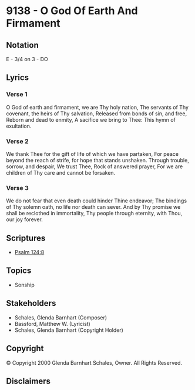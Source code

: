 # 9138 - O God Of Earth And Firmament

## Notation

E - 3/4 on 3 - DO

## Lyrics

### Verse 1

O God of earth and firmament, we are Thy holy nation, The servants of Thy covenant, the heirs of Thy salvation, Released from bonds of sin, and free, Reborn and dead to enmity, A sacifice we bring to Thee: This hymn of exultation.

### Verse 2

We thank Thee for the gift of life of which we have partaken, For peace beyond the reach of strife, for hope that stands unshaken. Through trouble, sorrow, and despair, We trust Thee, Rock of answered prayer, For we are children of Thy care and cannot be forsaken.

### Verse 3

We do not fear that even death could hinder Thine endeavor; The bindings of Thy solemn oath, no life nor death can sever. And by Thy promise we shall be reclothed in immortality, Thy people through eternity, with Thou, our joy forever.


## Scriptures

- [Psalm 124:8](https://www.biblegateway.com/passage/?search=Psalm%20124%3A8)

## Topics

- Sonship

## Stakeholders

- Schales, Glenda Barnhart (Composer)
- Bassford, Matthew W. (Lyricist)
- Schales, Glenda Barnhart (Copyright Holder)

## Copyright

© Copyright 2000 Glenda Barnhart Schales, Owner. All Rights Reserved.


## Disclaimers


